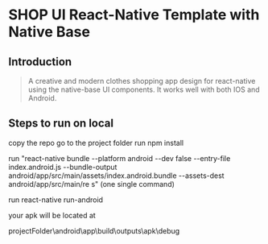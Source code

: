 # SHOP UI React-Native Template with Native Base

## Introduction

> A creative and modern clothes shopping app design for react-native using the native-base UI components.
It works well with both IOS and Android.

## Steps to run on local
copy the repo
go to the project folder
run npm install

run "react-native bundle --platform android --dev false --entry-file index.android.js --bundle-output android/app/src/main/assets/index.android.bundle --assets-dest android/app/src/main/re
    s"   (one single command)

run react-native run-android

your apk will be located at

projectFolder\android\app\build\outputs\apk\debug